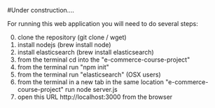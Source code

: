 #Under construction....


For running this web application you will need to do several steps:

0. clone the repository (git clone / wget)
1. install nodejs (brew install node)
2. install elasticsearch (brew install elasticsearch)
3. from the terminal cd into the "e-commerce-course-project"
4. from the terminal run "npm init"
5. from the terminal run "elasticsearch" (OSX users)
6. from the terminal in a new tab in the same location "e-commerce-course-project" run node server.js
7. open this URL http://localhost:3000 from the browser

